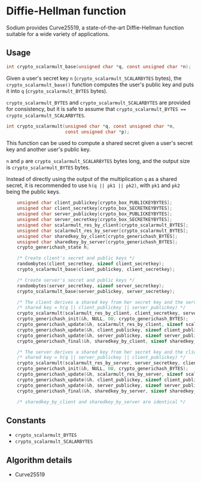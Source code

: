 # Diffie-Hellman function

Sodium provides Curve25519, a state-of-the-art Diffie-Hellman function suitable for a wide variety of applications.

## Usage

```c
int crypto_scalarmult_base(unsigned char *q, const unsigned char *n);
```

Given a user's secret key `n` (`crypto_scalarmult_SCALARBYTES` bytes), the `crypto_scalarmult_base()` function computes the user's public key and puts it into `q` (`crypto_scalarmult_BYTES` bytes).

`crypto_scalarmult_BYTES` and `crypto_scalarmult_SCALARBYTES` are provided for consistency, but it is safe to assume that `crypto_scalarmult_BYTES == crypto_scalarmult_SCALARBYTES`.

```c
int crypto_scalarmult(unsigned char *q, const unsigned char *n,
                      const unsigned char *p);
```
This function can be used to compute a shared secret given a user's secret key and another user's public key.

`n` and `p` are `crypto_scalarmult_SCALARBYTES` bytes long, and the output size is `crypto_scalarmult_BYTES` bytes.

Instead of directly using the output of the multiplication `q` as a shared secret, it is recommended to use `h(q || pk1 || pk2)`, with `pk1` and `pk2` being the public keys.

```c
    unsigned char client_publickey[crypto_box_PUBLICKEYBYTES];
    unsigned char client_secretkey[crypto_box_SECRETKEYBYTES];
    unsigned char server_publickey[crypto_box_PUBLICKEYBYTES];
    unsigned char server_secretkey[crypto_box_SECRETKEYBYTES];
    unsigned char scalarmult_res_by_client[crypto_scalarmult_BYTES];
    unsigned char scalarmult_res_by_server[crypto_scalarmult_BYTES];
    unsigned char sharedkey_by_client[crypto_generichash_BYTES];
    unsigned char sharedkey_by_server[crypto_generichash_BYTES];
    crypto_generichash_state h;

    /* Create client's secret and public keys */
    randombytes(client_secretkey, sizeof client_secretkey);
    crypto_scalarmult_base(client_publickey, client_secretkey);

    /* Create server's secret and public keys */
    randombytes(server_secretkey, sizeof server_secretkey);
    crypto_scalarmult_base(server_publickey, server_secretkey);

    /* The client derives a shared key from her secret key and the server's public key */
    /* shared key = h(q || client_publickey || server_publickey) */
    crypto_scalarmult(scalarmult_res_by_client, client_secretkey, server_publickey);
    crypto_generichash_init(&h, NULL, 0U, crypto_generichash_BYTES);
    crypto_generichash_update(&h, scalarmult_res_by_client, sizeof scalarmult_res_by_client);
    crypto_generichash_update(&h, client_publickey, sizeof client_publickey);
    crypto_generichash_update(&h, server_publickey, sizeof server_publickey);
    crypto_generichash_final(&h, sharedkey_by_client, sizeof sharedkey_by_client);

    /* The server derives a shared key from her secret key and the client's public key */
    /* shared key = h(q || server_publickey || client_publickey) */
    crypto_scalarmult(scalarmult_res_by_server, server_secretkey, client_publickey);
    crypto_generichash_init(&h, NULL, 0U, crypto_generichash_BYTES);
    crypto_generichash_update(&h, scalarmult_res_by_server, sizeof scalarmult_res_by_server);
    crypto_generichash_update(&h, client_publickey, sizeof client_publickey);
    crypto_generichash_update(&h, server_publickey, sizeof server_publickey);
    crypto_generichash_final(&h, sharedkey_by_server, sizeof sharedkey_by_server);

    /* sharedkey_by_client and sharedkey_by_server are identical */
```

## Constants

- `crypto_scalarmult_BYTES`
- `crypto_scalarmult_SCALARBYTES`

## Algorithm details

- Curve25519
